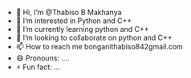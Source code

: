 - 👋 Hi, I’m @Thabiso B Makhanya
- 👀 I’m interested in Python and C++
- 🌱 I’m currently learning python and C++
- 💞️ I’m looking to collaborate on python and C++
- 📫 How to reach me bonganithabiso842gmail.com
- 😄 Pronouns: ....
- ⚡ Fun fact: ...

<!---
ThabisoBMakhanya/ThabisoBMakhanya is a ✨ special ✨ repository because its `README.md` (this file) appears on your GitHub profile.
You can click the Preview link to take a look at your changes.
--->
